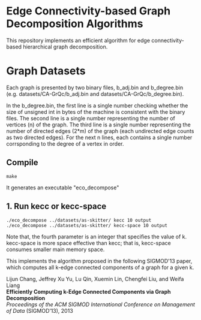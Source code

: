 # Edge Connectivity-based Graph Decomposition Algorithms
This repository implements an efficient algorithm for edge connectivity-based hierarchical graph decomposition.

# Graph Datasets
Each graph is presented by two binary files, b_adj.bin and b_degree.bin (e.g. datasets/CA-GrQc/b_adj.bin and datasets/CA-GrQc/b_degree.bin).

In the b_degree.bin, the first line is a single number checking whether the size of unsigned int in bytes of the machine is consistent with the binary files.
The second line is a single number representing the number of vertices (n) of the graph.
The third line is a single number representing the number of directed edges (2*m) of the graph (each undirected edge counts as two directed edges).
For the next n lines, each contains a single number corrsponding to the degree of a vertex in order.


## Compile

```
make
```
It generates an executable "eco_decompose"

## 1. Run kecc or kecc-space

```
./eco_decompose ../datasets/as-skitter/ kecc 10 output
./eco_decompose ../datasets/as-skitter/ kecc-space 10 output
```
Note that, the fourth parameter is an integer that specifies the value of k. kecc-space is more space effective than kecc; that is, kecc-space consumes smaller main memory space.

This implements the algorithm proposed in the following SIGMOD'13 paper, which computes all k-edge connected components of a graph for a given k.

Lijun Chang, Jeffrey Xu Yu, Lu Qin, Xuemin Lin, Chengfei Liu, and Weifa Liang <br/>
**Efficiently Computing k-Edge Connected Components via Graph Decomposition** <br/>
*Proceedings of the ACM SIGMOD International Conference on Management of Data* (SIGMOD’13), 2013

